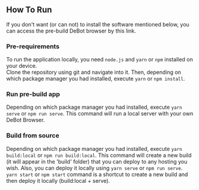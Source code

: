 ## How To Run
If you don't want (or can not) to install the software mentioned below, you can access the pre-build DeBot browser by this link.

### Pre-requirements  
To run the application locally, you need `node.js` and `yarn` or `npm` installed on your device.  
Clone the repository using git and navigate into it. Then, depending on which package manager you had installed, execute `yarn` or `npm install`.

### Run pre-build app
Depending on which package manager you had installed, execute `yarn serve` or `npm run serve`. This command will run a local server with your own DeBot Browser. 

### Build from source
Depending on which package manager you had installed, execute `yarn build:local` or `npm run build:local`. This command will create a new build (it will appear in the 'build' folder) that you can deploy to any hosting you wish. Also, you can deploy it locally using `yarn serve` or `npm run serve`.  
`yarn start` or `npm start` command is a shortcut to create a new build and then deploy it locally (build:local + serve).
